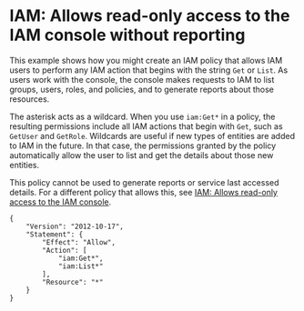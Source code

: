 # IAM: Allows read\-only access to the IAM console without reporting<a name="reference_policies_examples_iam_read-only-console-no-reporting"></a>

This example shows how you might create an IAM policy that allows IAM users to perform any IAM action that begins with the string `Get` or `List`\. As users work with the console, the console makes requests to IAM to list groups, users, roles, and policies, and to generate reports about those resources\.

The asterisk acts as a wildcard\. When you use `iam:Get*` in a policy, the resulting permissions include all IAM actions that begin with `Get`, such as `GetUser` and `GetRole`\. Wildcards are useful if new types of entities are added to IAM in the future\. In that case, the permissions granted by the policy automatically allow the user to list and get the details about those new entities\. 

This policy cannot be used to generate reports or service last accessed details\. For a different policy that allows this, see [IAM: Allows read\-only access to the IAM console](reference_policies_examples_iam_read-only-console.md)\.

```
{
    "Version": "2012-10-17",
    "Statement": {
        "Effect": "Allow",
        "Action": [
            "iam:Get*",
            "iam:List*"
        ],
        "Resource": "*"
    }
}
```